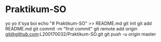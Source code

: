 # Praktikum-SO
yo yo it'sya boi
echo "# Praktikum-SO" >> README.md
git init
git add README.md
git commit -m "first commit"
git remote add origin git@github.com:L200170032/Praktikum-SO.git
git push -u origin master
